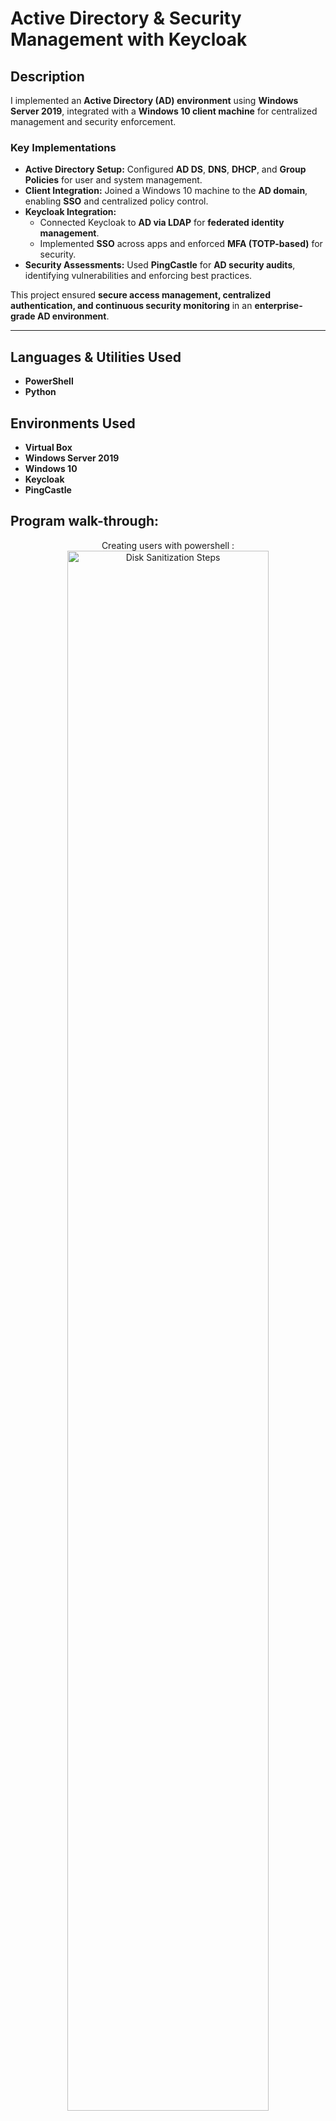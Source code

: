 # **Active Directory & Security Management with Keycloak**

## **Description**
I implemented an **Active Directory (AD) environment** using **Windows Server 2019**, integrated with a **Windows 10 client machine** for centralized management and security enforcement.

### **Key Implementations**
- **Active Directory Setup:** Configured **AD DS**, **DNS**, **DHCP**, and **Group Policies** for user and system management.  
- **Client Integration:** Joined a Windows 10 machine to the **AD domain**, enabling **SSO** and centralized policy control.  
- **Keycloak Integration:**  
  - Connected Keycloak to **AD via LDAP** for **federated identity management**.  
  - Implemented **SSO** across apps and enforced **MFA (TOTP-based)** for security.  
- **Security Assessments:** Used **PingCastle** for **AD security audits**, identifying vulnerabilities and enforcing best practices.

This project ensured **secure access management, centralized authentication, and continuous security monitoring** in an **enterprise-grade AD environment**.

---

## **Languages & Utilities Used**
- **PowerShell**  
- **Python**

## **Environments Used**
- **Virtual Box**  
- **Windows Server 2019**  
- **Windows 10**  
- **Keycloak**  
- **PingCastle**


<h2>Program walk-through:</h2>

<p align="center">
Creating users with powershell : <br/>
<img src="https://imgur.com/3P9qNiE.png" height="80%" width="80%" alt="Disk Sanitization Steps"/>
<br />
<p align="center" >
Configurating the domain name and ip address of the server<br/>
 <img src="https://imgur.com/0sfqD0y.png" height="80%" width="80%" alt="Disk Sanitization Steps"/>
<br />
<br />
<p align="center" >
creating client machine<br/>
 <img src="https://imgur.com/k1k3aa2.png" height="80%" width="80%" alt="Disk Sanitization Steps"/>
<br />
<br />
<p align="center" >
Creating an Admin user<br/>
 <img src="https://imgur.com/1EYB4hl.png" height="80%" width="80%" alt="Disk Sanitization Steps"/>
<br />
<br />
<p align="center" >
Creating Windows 10 vm<br/>
 <img src="https://imgur.com/wkaBo0E.png" height="80%" width="80%" alt="Disk Sanitization Steps"/>
<br />
<br />
<p align="center" >
Creating realm in keycloak<br/>
 <img src="https://imgur.com/ruYy0iI.png" height="80%" width="80%" alt="Disk Sanitization Steps"/>
<br />
<br />
<p align="center" >
Setting up all the configurations of LDAP Provider in keycloak<br/>
 <img src="https://imgur.com/QJQcAxs.png" height="80%" width="80%" alt="Disk Sanitization Steps"/>
<br />
<br />
<p align="center" >
Clients created in keycloak<br/>
 <img src="https://imgur.com/WZ94J0o.png" height="80%" width="80%" alt="Disk Sanitization Steps"/>
<br />
<br />
<p align="center" >
Creating a user in the admin section of keycloak<br/>
 <img src="https://imgur.com/WtBUGwP.png" height="80%" width="80%" alt="Disk Sanitization Steps"/>
<br />
<br />
<p align="center" >
The user that was created in the admin section<br/>
 <img src="https://imgur.com/8vSrLNy.png" height="80%" width="80%" alt="Disk Sanitization Steps"/>
<br />
<br />
<p align="center" >
Interface of ping castle, where we are going to conduct a healthcheck of our AD<br/>
 <img src="https://imgur.com/9K3Z3BL.png" height="80%" width="80%" alt="Disk Sanitization Steps"/>
<br />
<br />
<p align="center" >
Result of healthcheck<br/>
 <img src="https://i.imgur.com/aItBy8w.png" height="80%" width="80%" alt="Disk Sanitization Steps"/>

<br />
<br />

</p>

<!--
 ```diff
- text in red
+ text in green
! text in orange
# text in gray
@@ text in purple (and bold)@@
```
--!>
